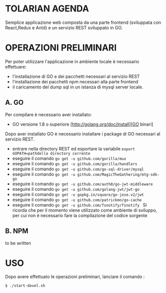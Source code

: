 TOLARIAN AGENDA
=================

Semplice applicazione web composta da una parte frontend (sviluppata con React,Redux e Antd) e un servizio REST sviluppato in GO.


OPERAZIONI PRELIMINARI
======================

Per poter utilizzare l'applicazione in ambiente locale è necessario effettuare:
* l'installazione di GO e dei pacchetti necessari al servizio REST
* l'installazione dei pacchetti npm necessari alla parte frontend
* il caricamento del dump sql in un istanza di mysql server locale.

A. GO
-----
Per compilare è necessario aver installato:
* GO versione 1.8 o superiore [http://golang.org/doc/install][GO binari]

[GO binari]: http://golang.org/doc/install

Dopo aver installato GO è necessario installare i package di GO necessari al servizio REST.
* entrare nella directory REST ed esportare la variabile 
`export GOPATH=pathdella directory corrente`
* eseguire il comando `go get -u github.com/gorilla/mux`
* eseguire il comando `go get -u github.com/gorilla/handlers`
* eseguire il comando `go get -u github.com/go-sql-driver/mysql`
* eseguire il comando `go get -u github.com/MagicTheGathering/mtg-sdk-go`
* eseguire il comando `go get -u github.com/auth0/go-jwt-middleware`
* eseguire il comando `go get -u github.com/golang-jwt/jwt-go `
* eseguire il comando `go get -u gopkg.in/square/go-jose.v2/jwt `
* eseguire il comando `go get -u github.com/patrickmn/go-cache `
* eseguire il comando `go get -u github.com/fsnotify/fsnotify `
Si ricorda che per il momento viene utilizzato come ambiente di sviluppo, per cui non è necessario fare la compilazione del codice sorgente

B. NPM
------
to be written

USO
===

Dopo avere effettuato le operazioni preliminari, lanciare il comando :

`
$ ./start-devel.sh
`


